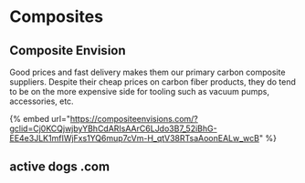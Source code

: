 # Composites

## Composite Envision

Good prices and fast delivery makes them our primary carbon composite suppliers. Despite their cheap prices on carbon fiber products, they do tend to be on the more expensive side for tooling such as vacuum pumps, accessories, etc.&#x20;

{% embed url="https://compositeenvisions.com/?gclid=Cj0KCQjwjbyYBhCdARIsAArC6LJdo3B7_52iBhG-EE4e3JLK1mfIWjFxs1YQ6mup7cVm-H_qtV38RTsaAoonEALw_wcB" %}

## active dogs .com
